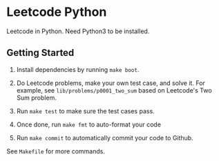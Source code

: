 # Leetcode Python

Leetcode in Python. Need Python3 to be installed.

## Getting Started

1. Install dependencies by running `make boot`.

2. Do Leetcode problems, make your own test case, and solve it. For example, see `lib/problems/p0001_two_sum` based on Leetcode's Two Sum problem.

3. Run `make test` to make sure the test cases pass.

4. Once done, run `make fmt` to auto-format your code

5. Run `make commit` to automatically commit your code to Github.

See `Makefile` for more commands.
